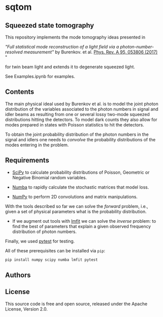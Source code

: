 # sqtom
## Squeezed state tomography

This repository implements the mode tomography ideas presented in

*"Full statistical mode reconstruction of a light field via a photon-number-resolved measurement"* by Burenkov. et al. [Phys. Rev. A 95, 053806 (2017)
](https://journals.aps.org/pra/abstract/10.1103/PhysRevA.95.053806)
"

for twin beam light and extends it to degenerate squeezed light.

See Examples.ipynb for examples.

## Contents

The main physical ideal used by Burenkov et al. is to model the joint photon distribution of the variables associated to the photon numbers in signal and idler beams as resulting from one or several lossy two-mode squeezed distributions hitting the detectors. To model dark counts they also allow for modes prepared in states with Poisson statistics to hit the detectors.

To obtain the joint probability distribution of the photon numbers in the signal and idlers one needs to *convolve* the probability distributions of the modes entering in the problem.

## Requirements

* [SciPy](https://www.scipy.org/) to calculate probability distributions of Poisson, Geometric or Negative Binomial random variables.

* [Numba](http://numba.pydata.org/) to rapidly calculate the stochastic matrices that model loss.

* [NumPy](https://numpy.org/) to perform 2D convolutions and matrix manipulations.

With the tools described so far we can solve the *forward* problem, i.e., given a set of physical parameters what is the probability distribution.

* If we augment out tools with [lmfit](https://lmfit.github.io/lmfit-py/) we can solve the *inverse* problem: to find the best of parameters that explain a given observed frequency distribution of photon numbers.

Finally, we used [pytest](https://docs.pytest.org/en/latest/) for testing.

All of these prerequisites can be installed via `pip`:

```bash
pip install numpy scipy numba lmfit pytest
```

## Authors



## License

This source code is free and open source, released under the Apache License, Version 2.0.
